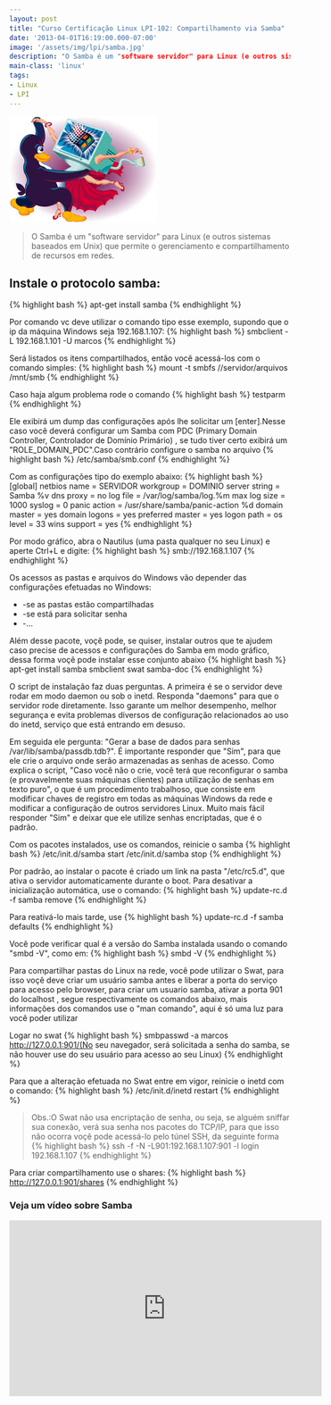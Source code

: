 ```yaml
---
layout: post
title: "Curso Certificação Linux LPI-102: Compartilhamento via Samba"
date: '2013-04-01T16:19:00.000-07:00'
image: '/assets/img/lpi/samba.jpg'
description: "O Samba é um "software servidor" para Linux (e outros sistemas baseados em Unix) que permite o gerenciamento e compartilhamento de recursos em redes"
main-class: 'linux'
tags:
- Linux
- LPI
---
```


![Compartilhamento via Samba](/assets/img/lpi/samba.jpg "Compartilhamento via Samba")

> O Samba é um "software servidor" para Linux (e outros sistemas baseados em Unix) que permite o gerenciamento e compartilhamento de recursos em redes.


## Instale o protocolo samba:
{% highlight bash %}
apt-get install samba
{% endhighlight %}

Por comando vc deve utilizar o comando tipo esse exemplo, supondo que o ip da máquina Windows seja 192.168.1.107:
{% highlight bash %}
smbclient -L 192.168.1.101 -U marcos
{% endhighlight %}

Será listados os itens compartilhados, então você acessá-los com o comando simples:
{% highlight bash %}
mount -t smbfs //servidor/arquivos /mnt/smb
{% endhighlight %}

Caso haja algum problema rode o comando
{% highlight bash %}
testparm
{% endhighlight %}

Ele exibirá um dump das configurações após lhe solicitar um [enter].Nesse caso você deverá configurar um Samba com PDC (Primary Domain Controller, Controlador de Domínio Primário) , se tudo tiver certo exibirá um "ROLE_DOMAIN_PDC".Caso contrário configure o samba no arquivo {% highlight bash %}
/etc/samba/smb.conf
{% endhighlight %}

Com as configurações tipo do exemplo abaixo:
{% highlight bash %}
[global]
netbios name = SERVIDOR
workgroup = DOMINIO
server string = Samba %v
dns proxy = no
log file = /var/log/samba/log.%m
max log size = 1000
syslog = 0
panic action = /usr/share/samba/panic-action %d
domain master = yes
domain logons = yes
preferred master = yes
logon path =
os level = 33
wins support = yes
{% endhighlight %}


Por modo gráfico, abra o Nautilus (uma pasta qualquer no seu Linux) e aperte Ctrl+L e digite:
{% highlight bash %}
smb://192.168.1.107
{% endhighlight %}


Os acessos as pastas e arquivos do Windows vão depender das configurações efetuadas no Windows:
+ -se as pastas estão compartilhadas
+ -se está para solicitar senha
+ -...

Além desse pacote, voçê pode, se quiser, instalar outros que te ajudem caso precise de acessos e configurações do Samba em modo gráfico, dessa forma voçê pode instalar esse conjunto abaixo
{% highlight bash %}
apt-get install samba smbclient swat samba-doc
{% endhighlight %}

O script de instalação faz duas perguntas. A primeira é se o servidor deve rodar em modo daemon ou sob o inetd. Responda "daemons" para que o servidor rode diretamente. Isso garante um melhor desempenho, melhor segurança e evita problemas diversos de configuração relacionados ao uso do inetd, serviço que está entrando em desuso.

Em seguida ele pergunta: "Gerar a base de dados para senhas /var/lib/samba/passdb.tdb?". É importante responder que "Sim", para que ele crie o arquivo onde serão armazenadas as senhas de acesso. Como explica o script, "Caso você não o crie, você terá que reconfigurar o samba (e provavelmente suas máquinas clientes) para utilização de senhas em texto puro", o que é um procedimento trabalhoso, que consiste em modificar chaves de registro em todas as máquinas Windows da rede e modificar a configuração de outros servidores Linux. Muito mais fácil responder "Sim" e deixar que ele utilize senhas encriptadas, que é o padrão.

Com os pacotes instalados, use os comandos, reinicie o samba
{% highlight bash %}
/etc/init.d/samba start
/etc/init.d/samba stop
{% endhighlight %}

Por padrão, ao instalar o pacote é criado um link na pasta "/etc/rc5.d", que ativa o servidor automaticamente durante o boot. Para desativar a inicialização automática, use o comando:
{% highlight bash %}
update-rc.d -f samba remove
{% endhighlight %}

Para reativá-lo mais tarde, use
{% highlight bash %}
update-rc.d -f samba defaults
{% endhighlight %}

Você pode verificar qual é a versão do Samba instalada usando o comando "smbd -V", como em:
{% highlight bash %}
smbd -V
{% endhighlight %}

Para compartilhar pastas do Linux na rede, você pode utilizar o Swat, para isso voçê deve criar um usuário samba antes e liberar a porta do serviço para acesso pelo browser, para criar um usuario samba, ativar a porta 901 do localhost , segue respectivamente os comandos abaixo, mais informações dos comandos use o "man comando", aqui é só uma luz para você poder utilizar

Logar no swat
{% highlight bash %}
smbpasswd -a marcos
http://127.0.0.1:901/(No seu navegador, será solicitada a senha do samba, se não houver use do seu usuário para acesso ao seu Linux)
{% endhighlight %}

Para que a alteração efetuada no Swat entre em vigor, reinicie o inetd com o comando:
{% highlight bash %}
/etc/init.d/inetd restart
{% endhighlight %}

> Obs.:O Swat não usa encriptação de senha, ou seja, se alguém sniffar sua conexão, verá sua senha nos pacotes do TCP/IP, para que isso não ocorra voçê pode acessá-lo pelo túnel SSH, da seguinte forma
{% highlight bash %}
ssh -f -N -L901:192.168.1.107:901 -l login 192.168.1.107
{% endhighlight %}

Para criar compartilhamento use o shares:
{% highlight bash %}
http://127.0.0.1:901/shares
{% endhighlight %}

### Veja um vídeo sobre Samba
<iframe width="560" height="315" src="https://www.youtube.com/embed/WGTbBfdEgJ0" frameborder="0" allowfullscreen></iframe>
